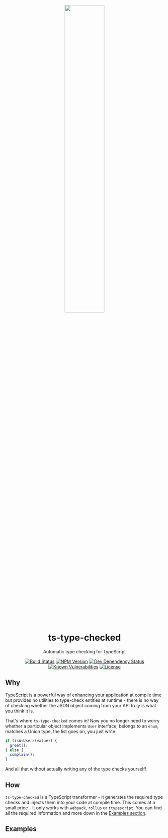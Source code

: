 <p align="center">
  <img width="50%" src="https://raw.githubusercontent.com/janjakubnanista/ts-type-checked/master/documentation/ts-type-checked.png"/>
</p>

<h1 align="center">
  ts-type-checked
</h1>

<p align="center">
  Automatic type checking for TypeScript
</p>

<p align="center">
  <!-- Travis CI build status -->
  <a href="https://travis-ci.org/janjakubnanista/ts-type-checked"><img alt="Build Status" src="https://travis-ci.org/janjakubnanista/ts-type-checked.svg?branch=master"/></a>
  <!-- Fury.io NPM published package version -->
  <a href="https://www.npmjs.com/package/ts-type-checked"><img alt="NPM Version" src="https://badge.fury.io/js/ts-type-checked.svg"/></a>
  <!-- Shields.io dev dependencies status -->
  <a href="https://github.com/janjakubnanista/ts-type-checked/blob/master/package.json"><img alt="Dev Dependency Status" src="https://img.shields.io/david/dev/janjakubnanista/ts-type-checked"/></a>
  <!-- Snyk.io vulnerabilities badge -->
  <a href="https://snyk.io/test/github/janjakubnanista/ts-type-checked"><img alt="Known Vulnerabilities" src="https://snyk.io/test/github/janjakubnanista/ts-type-checked/badge.svg"/></a>
  <!-- Shields.io license badge -->
  <a href="https://github.com/janjakubnanista/ts-type-checked/blob/master/LICENSE"><img alt="License" src="https://img.shields.io/npm/l/ts-type-checked"/></a>
</p>

## Why

TypeScript is a powerful way of enhancing your application at compile time but provides no utilities to type-check entities at runtime - there is no way of checking whether the JSON object coming from your API truly is what you think it is.

That's where `ts-type-checked` comes in! Now you no longer need to worry whether a particular object implements `User` interface, belongs to an `enum`, matches a Union type, the list goes on, you just write:

```typescript
if (isA<User>(value)) {
  greet();
} else {
  complain();
}
```

And all that without actually writing any of the type checks yourself!

## How

`ts-type-checked` is a TypeScript transformer - it generates the required type checks and injects them into your code at compile time. This comes at a small price - it only works with `webpack`, `rollup` or `ttypescript`. You can find all the required information and more down in the [Examples section](#examples).

<a id="examples"></a>
## Examples

<!-- TODO -->